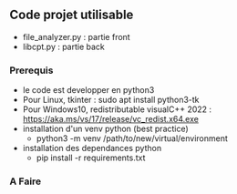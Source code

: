 ## Code projet utilisable
- file_analyzer.py    : partie front
- libcpt.py           : partie back

### Prerequis
- le code est developper en python3
- Pour Linux, tkinter : sudo apt install python3-tk
- Pour Windows10, redistributable visualC++ 2022 : https://aka.ms/vs/17/release/vc_redist.x64.exe
- installation d'un venv python (best practice)
  - python3 -m venv /path/to/new/virtual/environment
- installation des dependances python
  - pip install -r requirements.txt
  
### A Faire